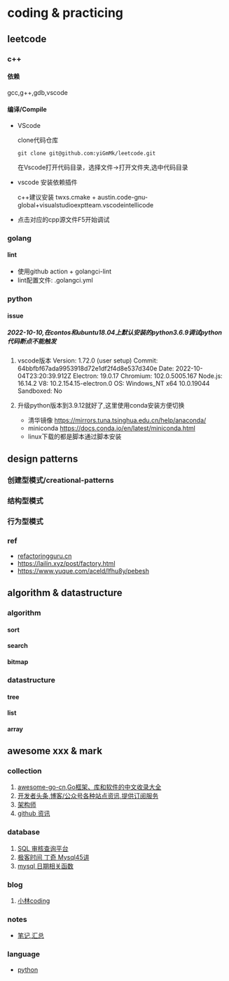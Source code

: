 # coding & practicing

## leetcode

### c++

#### 依赖

gcc,g++,gdb,vscode

#### 编译/Compile

- VScode

  clone代码仓库

  ```shell
  git clone git@github.com:yiGmMk/leetcode.git
  ```

  在Vscode打开代码目录，选择文件->打开文件夹,选中代码目录

- vscode 安装依赖插件

  c++建议安装 twxs.cmake + austin.code-gnu-global+visualstudioexptteam.vscodeintellicode

- 点击对应的cpp源文件F5开始调试

### golang

#### lint

- 使用github action + golangci-lint
- lint配置文件: .golangci.yml

### python

#### issue

##### 2022-10-10,在contos和ubuntu18.04上默认安装的python3.6.9调试python代码断点不能触发

1. vscode版本
  Version: 1.72.0 (user setup)
  Commit: 64bbfbf67ada9953918d72e1df2f4d8e537d340e
  Date: 2022-10-04T23:20:39.912Z
  Electron: 19.0.17
  Chromium: 102.0.5005.167
  Node.js: 16.14.2
  V8: 10.2.154.15-electron.0
  OS: Windows_NT x64 10.0.19044
  Sandboxed: No

2. 升级python版本到3.9.12就好了,这里使用conda安装方便切换
   - 清华镜像 <https://mirrors.tuna.tsinghua.edu.cn/help/anaconda/>
   - miniconda <https://docs.conda.io/en/latest/miniconda.html>
   - linux下载的都是脚本通过脚本安装

## design patterns

### 创建型模式/creational-patterns

### 结构型模式

### 行为型模式

### ref

- [refactoringguru.cn](https://refactoringguru.cn/design-patterns/abstract-factory)
- <https://lailin.xyz/post/factory.html>
- <https://www.yuque.com/aceld/lfhu8y/pebesh>

## algorithm & datastructure

### algorithm

#### sort

#### search

#### bitmap

### datastructure

#### tree

#### list

#### array

## awesome xxx & mark

### collection

1. [awesome-go-cn,Go框架、库和软件的中文收录大全](https://github.com/yinggaozhen/awesome-go-cn)
2. [开发者头条,博客/公众号各种站点资讯,提供订阅服务](https://toutiao.io/posts/hot/30)
3. [架构师](https://github.com/xingshaocheng/architect-awesome)
4. [github 资讯](https://github.com/GitHubDaily/GitHubDaily)

### database

1. [SQL 审核查询平台](https://github.com/hhyo/Archery)
2. [极客时间 丁奇 Mysql45讲](https://time.geekbang.org/column/intro/100020801)
3. [mysql 日期相关函数](https://blog.csdn.net/hu1010037197/article/details/115391335)

### blog

1. [小林coding](https://xiaolincoding.com/)

### notes

- [笔记,汇总](https://programnotes.cn/a-set-of-notes-blogs/index.html)

### language

- [python](https://docs.python.org/zh-cn/3.10/tutorial/index.html)
